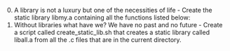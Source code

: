 0. A library is not a luxury but one of the necessities of life - Create the static library libmy.a containing all the functions listed below:
1. Without libraries what have we? We have no past and no future - Create a script called create_static_lib.sh that creates a static library called liball.a from all the .c files that are in the current directory.
